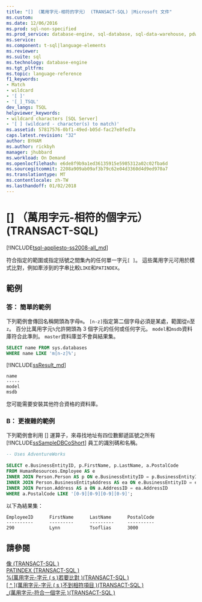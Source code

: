 ```yaml
---
title: "[] （萬用字元-相符的字元） (TRANSACT-SQL) |Microsoft 文件"
ms.custom: 
ms.date: 12/06/2016
ms.prod: sql-non-specified
ms.prod_service: database-engine, sql-database, sql-data-warehouse, pdw
ms.service: 
ms.component: t-sql|language-elements
ms.reviewer: 
ms.suite: sql
ms.technology: database-engine
ms.tgt_pltfrm: 
ms.topic: language-reference
f1_keywords:
- Match
- wildcard
- '[ ]'
- '[_]_TSQL'
dev_langs: TSQL
helpviewer_keywords:
- wildcard characters [SQL Server]
- '[ ] (wildcard - character(s) to match)'
ms.assetid: 57817576-0bf1-49ed-b05d-fac27e8fed7a
caps.latest.revision: "32"
author: BYHAM
ms.author: rickbyh
manager: jhubbard
ms.workload: On Demand
ms.openlocfilehash: e6de8f9b9a1ed36135915e5985312a02c02fba6d
ms.sourcegitcommit: 2208a909ab09af3b79c62e04d3360d4d9ed970a7
ms.translationtype: MT
ms.contentlocale: zh-TW
ms.lasthandoff: 01/02/2018
---
```

# <a name="--wildcard---characters-to-match-transact-sql"></a>\[\] （萬用字元-相符的個字元） (TRANSACT-SQL)
[!INCLUDE[tsql-appliesto-ss2008-all_md](../../includes/tsql-appliesto-ss2008-all-md.md)]

  符合指定的範圍或指定括號之間集內的任何單一字元`[ ]`。 這些萬用字元可用於模式比對，例如牽涉到的字串比較`LIKE`和`PATINDEX`。  
  
## <a name="examples"></a>範例  
### <a name="a-simple-example"></a>答： 簡單的範例   
下列範例會傳回名稱開頭為字母`m`。 `[n-z]`指定第二個字母必須是某處，範圍從`n`至`z`。 百分比萬用字元`%`允許開頭為 3 個字元的任何或任何字元。 `model`和`msdb`資料庫符合此準則。 `master`資料庫並不會與結果集。
 
```sql
SELECT name FROM sys.databases
WHERE name LIKE 'm[n-z]%';
```
[!INCLUDE[ssResult_md](../../includes/ssresult-md.md)]  

```
name
-----
model
msdb
```   
 您可能需要安裝其他符合資格的資料庫。


### <a name="b-more-complex-example"></a>B： 更複雜的範例   
 下列範例會利用 [] 運算子，來尋找地址有四位數郵遞區號之所有 [!INCLUDE[ssSampleDBCoShort](../../includes/sssampledbcoshort-md.md)] 員工的識別碼和名稱。  
  
```sql  
-- Uses AdventureWorks  
  
SELECT e.BusinessEntityID, p.FirstName, p.LastName, a.PostalCode  
FROM HumanResources.Employee AS e  
INNER JOIN Person.Person AS p ON e.BusinessEntityID = p.BusinessEntityID  
INNER JOIN Person.BusinessEntityAddress AS ea ON e.BusinessEntityID = ea.BusinessEntityID  
INNER JOIN Person.Address AS a ON a.AddressID = ea.AddressID  
WHERE a.PostalCode LIKE '[0-9][0-9][0-9][0-9]';  
```  
  
 以下為結果集：  
  
```  
EmployeeID      FirstName      LastName      PostalCode  
----------      ---------      ---------     ----------  
290             Lynn           Tsoflias      3000  
```  



  
## <a name="see-also"></a>請參閱  
 [像 &#40;TRANSACT-SQL &#41;](../../t-sql/language-elements/like-transact-sql.md)   
 [PATINDEX &#40;TRANSACT-SQL &#41;](../../t-sql/functions/patindex-transact-sql.md)   
  [%&#40;萬用字元-字元 &#40; s &#41;若要比對 &#41;&#40;TRANSACT-SQL &#41;](../../t-sql/language-elements/percent-character-wildcard-character-s-to-match-transact-sql.md)   
 [&#91; ^ &#93;&#40;萬用字元-字元 &#40; s &#41;不到相符項目 &#41;&#40;TRANSACT-SQL &#41;](../../t-sql/language-elements/wildcard-character-s-not-to-match-transact-sql.md)     
 [\_&#40;萬用字元-符合一個字元 &#41;&#40;TRANSACT-SQL &#41;](../../t-sql/language-elements/wildcard-match-one-character-transact-sql.md)  
    
  
